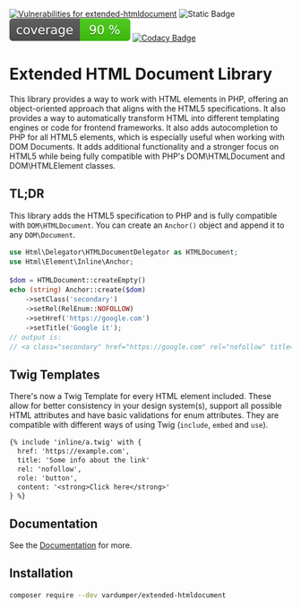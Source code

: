 [![Vulnerabilities for extended-htmldocument](https://dtrack.erikpoehler.us/api/v1/badge/vulns/project/37279553-0c47-476a-9efd-ed379fabca1a?apiKey=odt_J5OKz9JcWpKAnqz80whxTvwA3oQjGBGy)](https://dtrack.erikpoehler.us/projects/37279553-0c47-476a-9efd-ed379fabca1a)
![Static Badge](https://img.shields.io/badge/unit%20tests-passing-green?style=flat&color=%234c1)
[![Code Coverage](https://github.com/vardumper/extended-htmldocument/blob/main/coverage.svg)](https://vardumper.github.io/extended-htmldocument/unit-tests)
[![Codacy Badge](https://app.codacy.com/project/badge/Grade/27b86977dba742e8b29bf4a604e3fc21)](https://app.codacy.com/gh/vardumper/extended-htmldocument/dashboard?utm_source=gh&utm_medium=referral&utm_content=&utm_campaign=Badge_grade)

# Extended HTML Document Library

This library provides a way to work with HTML elements in PHP, offering an object-oriented approach that aligns with the HTML5 specifications.
It also provides a way to automatically transform HTML into different templating engines or code for frontend frameworks.
It also adds autocompletion to PHP for all HTML5 elements, which is especially useful when working with DOM Documents.
It adds additional functionality and a stronger focus on HTML5 while being fully compatible with PHP's DOM\HTMLDocument and DOM\HTMLElement classes.

## TL;DR

This library adds the HTML5 specification to PHP and is fully compatible with `DOM\HTMLDocument`. You can create an `Anchor()` object and append it to any `DOM\Document`.

```php
use Html\Delegator\HTMLDocumentDelegator as HTMLDocument;
use Html\Element\Inline\Anchor;

$dom = HTMLDocument::createEmpty()
echo (string) Anchor::create($dom)
    ->setClass('secondary')
    ->setRel(RelEnum::NOFOLLOW)
    ->setHref('https://google.com')
    ->setTitle('Google it');
// output is:
// <a class="secondary" href="https://google.com" rel="nofollow" title="Google it"></a>
```
## Twig Templates
There's now a Twig Template for every HTML element included. These allow for better consistency in your design system(s), support all possible HTML attributes and have basic validations for enum attributes. They are compatible with different ways of using Twig (`include`, `embed` and `use`).
```twig
{% include 'inline/a.twig' with {
  href: 'https://example.com',
  title: 'Some info about the link'
  rel: 'nofollow',
  role: 'button',
  content: '<strong>Click here</strong>'
} %}
```

## Documentation
See the [Documentation](https://vardumper.github.io/extended-htmldocument/) for more.

## Installation
```bash
composer require --dev vardumper/extended-htmldocument
```
